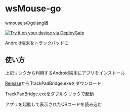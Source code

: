 # wsMouse-go
wmousejsのgolang版


[<img src="https://dply.me/qs2c1u/button/large" alt="Try it on your device via DeployGate">](https://dply.me/qs2c1u#install)


Android端末をトラックパッドに

## 使い方

上記リンクから利用するAndroid端末にアプリをインストール

[Release](https://github.com/maa123/wsMouse-go/releases)からTrackPadBridge.exeをダウンロード

TrackPadBridge.exeをダブルクリックで起動

アプリを起動して表示されたQRコードを読み込む